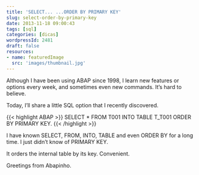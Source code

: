 ```yaml
---
title: 'SELECT... ...ORDER BY PRIMARY KEY'
slug: select-order-by-primary-key
date: 2013-11-18 09:00:43
tags: [sql]
categories: [dicas]
wordpressId: 2481
draft: false
resources:
- name: featuredImage
  src: 'images/thumbnail.jpg'
---
```

Although I have been using ABAP since 1998, I learn new features or options every week, and sometimes even new commands. It’s hard to believe.

Today, I’ll share a little SQL option that I recently discovered.


{{< highlight ABAP >}}
SELECT * FROM T001
INTO TABLE T_T001
ORDER BY PRIMARY KEY.
{{< /highlight >}}

I have known SELECT, FROM, INTO, TABLE and even ORDER BY for a long time. I just didn’t know of PRIMARY KEY.

It orders the internal table by its key. Convenient.

Greetings from Abapinho.
